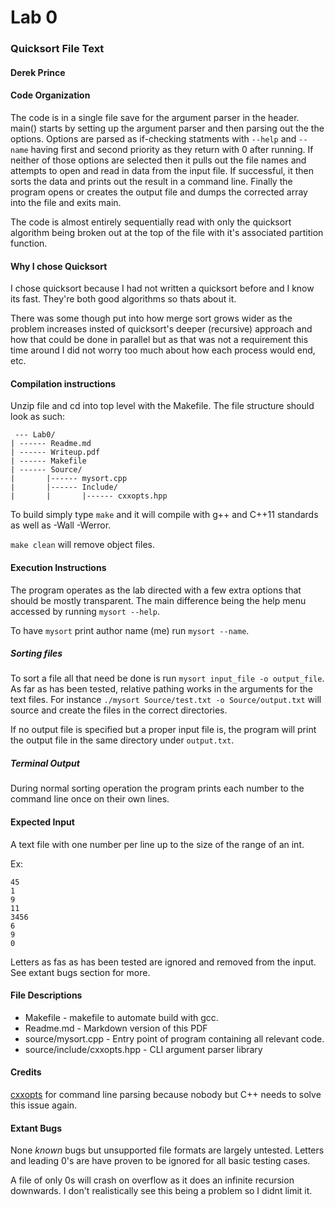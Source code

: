 # Lab 0

### Quicksort File Text
#### Derek Prince

#### Code Organization
The code is in a single file save for the argument parser in the header. main() starts by setting up the argument parser and then parsing out the 
the options. Options are parsed as if-checking statments with `--help` and `--name` having first and second priority as they return with 0 
after running. If neither of those options are selected then it pulls out the file names and attempts to open and read in data from the input file.
If successful, it then sorts the data and prints out the result in a command line. Finally the program opens or creates the output file and dumps
the corrected array into the file and exits main.

The code is almost entirely sequentially read with only the quicksort algorithm being broken out at the top of the file with it's associated
partition function.

#### Why I chose Quicksort
I chose quicksort because I had not written a quicksort before and I know its fast. They're both good algorithms so thats about it.

There was some though put into how merge sort grows wider as the problem increases insted of quicksort's deeper (recursive) approach and how that could be done in parallel
but as that was not a requirement this time around I did not worry too much about how each process would end, etc.

#### Compilation instructions
Unzip file and cd into top level with the Makefile. The file structure should look as such:
```
 --- Lab0/
| ------ Readme.md
| ------ Writeup.pdf
| ------ Makefile
| ------ Source/
|       |------ mysort.cpp
|       |------ Include/
|       |       |------ cxxopts.hpp
```

To build simply type `make` and it will compile with g++ and C++11 standards as well as -Wall -Werror.

`make clean` will remove object files.


#### Execution Instructions
The program operates as the lab directed with a few extra options that should be mostly transparent. 
The main difference being the help menu accessed by running `mysort --help`.

To have `mysort` print author name (me) run `mysort --name`.

##### Sorting files
To sort a file all that need be done is run `mysort input_file -o output_file`.
As far as has been tested, relative pathing works in the arguments for the text files.
For instance `./mysort Source/test.txt -o Source/output.txt` will source and create the files in the correct directories.

If no output file is specified but a proper input file is, the program will print the output file in the same directory under `output.txt`.

##### Terminal Output
During normal sorting operation the program prints each number to the command line once on their own lines.

#### Expected Input
A text file with one number per line up to the size of the range of an int.

Ex:
```
45
1
9
11
3456
6
9
0
```
Letters as fas as has been tested are ignored and removed from the input. See extant bugs section for more.

#### File Descriptions
* Makefile - makefile to automate build with gcc.
* Readme.md - Markdown version of this PDF
* source/mysort.cpp - Entry point of program containing all relevant code.
* source/include/cxxopts.hpp - CLI argument parser library

#### Credits
[cxxopts](https://github.com/jarro2783/cxxopts) for command line parsing because nobody but C++ needs to solve this issue again.

#### Extant Bugs
None *known* bugs but unsupported file formats are largely untested. Letters and leading 0's are have proven to be ignored for all basic testing cases.

A file of only 0s will crash on overflow as it does an infinite recursion downwards. I don't realistically see this being a problem so I didnt limit it.

